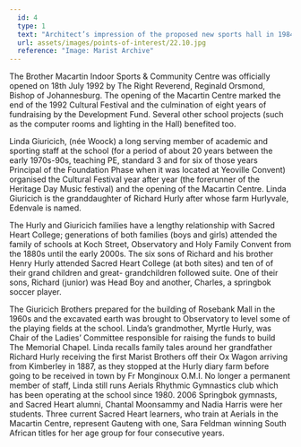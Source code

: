 ```yaml
---
  id: 4
  type: 1
  text: "Architect’s impression of the proposed new sports hall in 1984, the year The Development Fund was started."
  url: assets/images/points-of-interest/22.10.jpg
  reference: "Image: Marist Archive"
---
```

The Brother Macartin Indoor Sports & Community Centre was officially opened on 18th July 1992 by The Right Reverend, Reginald Orsmond, Bishop of Johannesburg. The opening of the Macartin Centre marked the end of the 1992 Cultural Festival and the culmination of eight years of fundraising by the Development Fund. Several other school projects (such as the computer rooms and lighting in the Hall) benefited too.

Linda Giuricich, (née Woock) a long serving member of academic and sporting staff at the school (for a period of about 20 years between the early 1970s-90s, teaching PE, standard 3 and for six of those years Principal of the Foundation Phase when it was located at Yeoville Convent) organised the Cultural Festival year after year (the forerunner of the Heritage Day Music festival) and the opening of the Macartin Centre. Linda Giuricich is the granddaughter of Richard Hurly after whose farm Hurlyvale, Edenvale is named.

The Hurly and Giuricich families have a lengthy relationship with Sacred Heart College; generations of both families (boys and girls) attended the family of schools at Koch Street, Observatory and Holy Family Convent from the 1880s until the early 2000s. The six sons of Richard and his brother Henry Hurly attended Sacred Heart College (at both sites) and ten of of their grand children and great- grandchildren followed suite. One of their sons, Richard (junior) was Head Boy and another, Charles, a springbok soccer player.

The Giuricich Brothers prepared for the building of Rosebank Mall in the 1960s and the excavated earth was brought to Observatory to level some of the playing fields at the school. Linda’s grandmother, Myrtle Hurly, was Chair of the Ladies’ Committee responsible for raising the funds to build The Memorial Chapel. Linda recalls family tales around her grandfather Richard Hurly receiving the first Marist Brothers off their Ox Wagon arriving from Kimberley in 1887, as they stopped at the Hurly diary farm before going to be received in town by Fr Monginoux O.M.I. No longer a permanent member of staff, Linda still runs Aerials Rhythmic Gymnastics club which has been operating at the school since 1980\. 2006 Springbok gymnasts, and Sacred Heart alumni, Chantal Moonsammy and Nadia Harris were her students. Three current Sacred Heart learners, who train at Aerials in the Macartin Centre, represent Gauteng with one, Sara Feldman winning South African titles for her age group for four consecutive years.
        